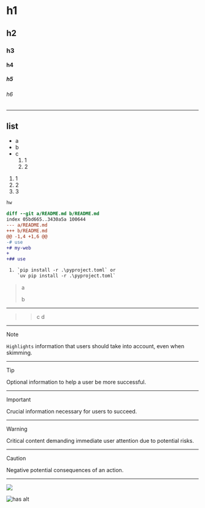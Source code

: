 # h1

## h2

### h3

#### h4

##### h5

###### h6

---

## list

- a
- b
- c
  1. 1
  2. 2

1. 1
2. 2
3. 3

```txt
hw
```

```diff
diff --git a/README.md b/README.md
index 05bd665..3430a5a 100644
--- a/README.md
+++ b/README.md
@@ -1,4 +1,6 @@
-# use
+# my-web
+
+## use

 1. `pip install -r .\pyproject.toml` or
    `uv pip install -r .\pyproject.toml`
```

> a
>
> b

---

> > c
> > d

---

> [!NOTE]  
> `Highlights` information that users should take into account, even when skimming.

---

> [!TIP]
> Optional information to help a user be more successful.

---

> [!IMPORTANT]  
> Crucial information necessary for users to succeed.

---

> [!WARNING]  
> Critical content demanding immediate user attention due to potential risks.

---

> [!CAUTION]
> Negative potential consequences of an action.

---

![](image.jpg)

![has alt](image.jpg)
